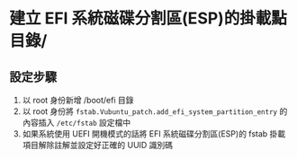 # 建立 EFI 系統磁碟分割區(ESP)的掛載點目錄/
## 設定步驟
1. 以 root 身份新增 /boot/efi 目錄
2. 以 root 身份將 `fstab.Vubuntu_patch.add_efi_system_partition_entry` 的內容插入 `/etc/fstab` 設定檔中
3. 如果系統使用 UEFI 開機模式的話將 EFI 系統磁碟分割區(ESP)的 fstab 掛載項目解除註解並設定好正確的 UUID 識別碼